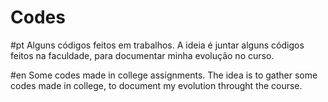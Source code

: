 # Codes
#pt
Alguns códigos feitos em trabalhos.
A ideia é juntar alguns códigos feitos na faculdade, para documentar minha evolução no curso.


#en
Some codes made in college assignments.
The idea is to gather some codes made in college, to document my evolution throught the course.
